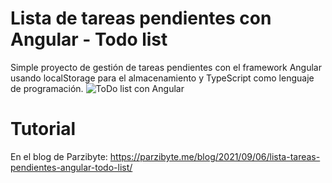 # Lista de tareas pendientes con Angular - Todo list
Simple proyecto de gestión de tareas pendientes con el framework Angular usando localStorage para el almacenamiento y TypeScript como lenguaje de programación.
![ToDo list con Angular](https://parzibyte.me/blog/wp-content/uploads/2021/09/Lista-de-tareas-pendientes-con-Angular-Ejecutando-proyecto-con-ng-serve.png)

# Tutorial
En el blog de Parzibyte: https://parzibyte.me/blog/2021/09/06/lista-tareas-pendientes-angular-todo-list/